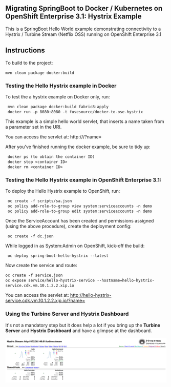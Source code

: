 Migrating SpringBoot to Docker / Kubernetes on OpenShift Enterprise 3.1: Hystrix Example
------------------------------

This is a SpringBoot Hello World example demonstrating connectivity to a Hystrix / Turbine Stream (Netflix OSS) running on OpenShift Enterprise 3.1

Instructions
------------

To build to the project:

    mvn clean package docker:build   
        
### Testing the Hello Hystrix example in Docker
To test the a hystrix example on Docker only, run:

     mvn clean package docker:build fabric8:apply
     docker run -p 8080:8080 -t fusesource/docker-to-ose-hystrix
     
This example is a simple hello world servlet, that inserts a name taken from a parameter set in the URI.

You can access the servlet at: http://<docker IP>/?name=<insert name>

After you've finished running the docker example, be sure to tidy up:

     docker ps (to obtain the container ID)
     docker stop <container ID>
     docker rm <container ID>

### Testing the Hello Hystrix example in OpenShift Enterprise 3.1:

To deploy the Hello Hystrix example to OpenShift, run:

     oc create -f scripts/sa.json
     oc policy add-role-to-group view system:serviceaccounts -n demo
     oc policy add-role-to-group edit system:serviceaccounts -n demo
     
Once the ServiceAccount has been created and permissions assigned (using the above procedure), create the deployment config:

     oc create -f dc.json
     
While logged in as System:Admin on OpenShift, kick-off the build:

     oc deploy spring-boot-hello-hystrix --latest

Now create the service and route:
	
	oc create -f service.json	
	oc expose service/hello-hystrix-service --hostname=hello-hystrix-service.cdk.vm.10.1.2.2.xip.io

You can access the servlet at: http://hello-hystrix-service.cdk.vm.10.1.2.2.xip.io/?name=<insert name>


### Using the Turbine Server and Hystrix Dashboard

It's not a mandatory step but it does help a lot if you bring up the **Turbine Server** and **Hystrix Dashboard** and have a glimpse at the dashboard.

 ![Hello World Dashboard](images/dashboard.png "Hello World Dashboard")

 